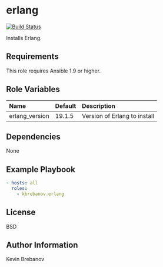 erlang
======

[![Build Status](https://travis-ci.org/kbrebanov/ansible-erlang.svg?branch=master)](https://travis-ci.org/kbrebanov/ansible-erlang)

Installs Erlang.

Requirements
------------

This role requires Ansible 1.9 or higher.

Role Variables
--------------

| Name           | Default | Description                  |
|:---------------|:--------|:-----------------------------|
| erlang_version | 19.1.5  | Version of Erlang to install |

Dependencies
------------

None

Example Playbook
----------------

```yaml
- hosts: all
  roles:
    - kbrebanov.erlang
```

License
-------

BSD

Author Information
------------------

Kevin Brebanov
